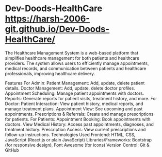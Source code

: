 # Dev-Doods-HealthCare https://harsh-2006-git.github.io/Dev-Doods-HealthCare/
The Healthcare Management System is a web-based platform that simplifies healthcare management for both patients and healthcare providers. The system allows users to efficiently manage appointments, medical records, and communication between patients and healthcare professionals, improving healthcare delivery.

Features
For Admin:
Patient Management: Add, update, delete patient details.
Doctor Management: Add, update, delete doctor profiles.
Appointment Scheduling: Manage patient appointments with doctors.
Reports: Generate reports for patient visits, treatment history, and more.
For Doctor:
Patient Interaction: View patient history, medical reports, and manage treatment plans.
Appointment View: See upcoming and past appointments.
Prescriptions & Referrals: Create and manage prescriptions for patients.
For Patients:
Appointment Booking: Book appointments with doctors.
View Medical History: Access past appointments, diagnoses, and treatment history.
Prescription Access: View current prescriptions and follow-up instructions.
Technologies Used
Frontend: HTML, CSS, JavaScript (React.js or plain JavaScript)
Libraries/Frameworks: Bootstrap (for responsive design), Font Awesome (for icons)
Version Control: Git & GitHub

